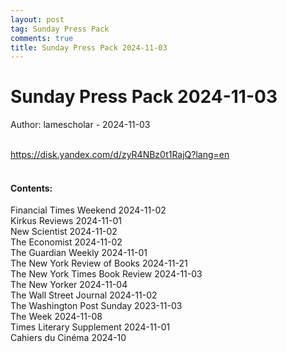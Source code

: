 ```yaml
---
layout: post
tag: Sunday Press Pack
comments: true
title: Sunday Press Pack 2024-11-03
---
```


# Sunday Press Pack 2024-11-03

Author: lamescholar - 2024-11-03
<br><br>

<https://disk.yandex.com/d/zyR4NBz0t1RajQ?lang=en>
<br><br>

#### Contents:

Financial Times Weekend 2024-11-02<br>
Kirkus Reviews 2024-11-01<br>
New Scientist 2024-11-02<br>
The Economist 2024-11-02<br>
The Guardian Weekly 2024-11-01<br>
The New York Review of Books 2024-11-21<br>
The New York Times Book Review 2024-11-03<br>
The New Yorker 2024-11-04<br>
The Wall Street Journal 2024-11-02<br>
The Washington Post Sunday 2023-11-03<br>
The Week 2024-11-08<br>
Times Literary Supplement 2024-11-01<br>
Cahiers du Cinéma 2024-10